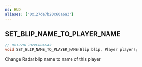 ```yaml
---
ns: HUD
aliases: ["0x127de7b20c60a6a3"]
---
```

## SET_BLIP_NAME_TO_PLAYER_NAME

```c
// 0x127DE7B20C60A6A3
void SET_BLIP_NAME_TO_PLAYER_NAME(Blip blip, Player player);
```

Change Radar blip name to name of this player

